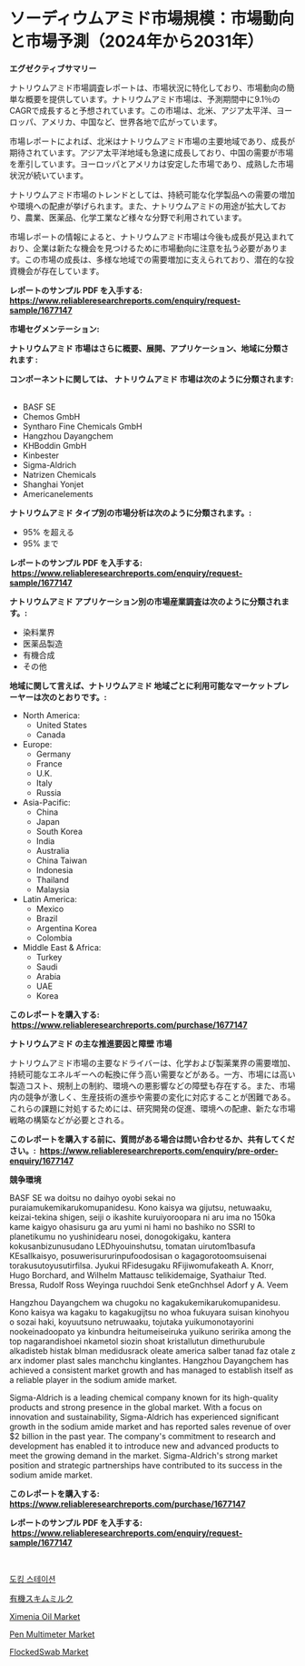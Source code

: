 <p><h1>ソーディウムアミド市場規模：市場動向と市場予測（2024年から2031年）</h1></p><p><strong>エグゼクティブサマリー</strong></p>
<p><p>ナトリウムアミド市場調査レポートは、市場状況に特化しており、市場動向の簡単な概要を提供しています。ナトリウムアミド市場は、予測期間中に9.1％のCAGRで成長すると予想されています。この市場は、北米、アジア太平洋、ヨーロッパ、アメリカ、中国など、世界各地で広がっています。</p><p>市場レポートによれば、北米はナトリウムアミド市場の主要地域であり、成長が期待されています。アジア太平洋地域も急速に成長しており、中国の需要が市場を牽引しています。ヨーロッパとアメリカは安定した市場であり、成熟した市場状況が続いています。</p><p>ナトリウムアミド市場のトレンドとしては、持続可能な化学製品への需要の増加や環境への配慮が挙げられます。また、ナトリウムアミドの用途が拡大しており、農業、医薬品、化学工業など様々な分野で利用されています。</p><p>市場レポートの情報によると、ナトリウムアミド市場は今後も成長が見込まれており、企業は新たな機会を見つけるために市場動向に注意を払う必要があります。この市場の成長は、多様な地域での需要増加に支えられており、潜在的な投資機会が存在しています。</p></p>
<p><strong>レポートのサンプル PDF を入手する: <a href="https://www.reliableresearchreports.com/enquiry/request-sample/1677147">https://www.reliableresearchreports.com/enquiry/request-sample/1677147</a></strong></p>
<p><strong>市場セグメンテーション:</strong></p>
<p><strong> ナトリウムアミド 市場はさらに概要、展開、アプリケーション、地域に分類されます :</strong></p>
<p><strong>コンポーネントに関しては、 ナトリウムアミド 市場は次のように分類されます: &nbsp;</strong></p>
<p><ul><li>BASF SE</li><li>Chemos GmbH</li><li>Syntharo Fine Chemicals GmbH</li><li>Hangzhou Dayangchem</li><li>KHBoddin GmbH</li><li>Kinbester</li><li>Sigma-Aldrich</li><li>Natrizen Chemicals</li><li>Shanghai Yonjet</li><li>Americanelements</li></ul></p>
<p><strong> ナトリウムアミド タイプ別の市場分析は次のように分類されます。:</strong></p>
<p><ul><li>95% を超える</li><li>95% まで</li></ul></p>
<p><strong>レポートのサンプル PDF を入手する: &nbsp;<a href="https://www.reliableresearchreports.com/enquiry/request-sample/1677147">https://www.reliableresearchreports.com/enquiry/request-sample/1677147</a></strong></p>
<p><strong> ナトリウムアミド アプリケーション別の市場産業調査は次のように分類されます。:</strong></p>
<p><ul><li>染料業界</li><li>医薬品製造</li><li>有機合成</li><li>その他</li></ul></p>
<p><strong>地域に関して言えば、ナトリウムアミド 地域ごとに利用可能なマーケットプレーヤーは次のとおりです。:</strong></p>
<p><ul>
    <li>
        North America:
        <ul>
            <li>United States</li>
            <li>Canada</li>
        </ul>
    </li>
    <li>
        Europe:
        <ul>
            <li>Germany</li>
            <li>France</li>
            <li>U.K.</li>
            <li>Italy</li>
            <li>Russia</li>
        </ul>
    </li>
    <li>
        Asia-Pacific:
        <ul>
            <li>China</li>
            <li>Japan</li>
            <li>South Korea</li>
            <li>India</li>
            <li>Australia</li>
            <li>China Taiwan</li>
            <li>Indonesia</li>
            <li>Thailand</li>
            <li>Malaysia</li>
        </ul>
    </li>
    <li>
        Latin America:
        <ul>
            <li>Mexico</li>
            <li>Brazil</li>
            <li>Argentina Korea</li>
            <li>Colombia</li>
        </ul>
    </li>
    <li>
        Middle East & Africa:
        <ul>
            <li>Turkey</li>
            <li>Saudi</li>
            <li>Arabia</li>
            <li>UAE</li>
            <li>Korea</li>
        </ul>
    </li>
    </ul></p>
<p><strong>このレポートを購入する: &nbsp;<a href="https://www.reliableresearchreports.com/purchase/1677147">https://www.reliableresearchreports.com/purchase/1677147</a></strong></p>
<p><strong>ナトリウムアミド の主な推進要因と障壁 市場</strong></p>
<p><p>ナトリウムアミド市場の主要なドライバーは、化学および製薬業界の需要増加、持続可能なエネルギーへの転換に伴う高い需要などがある。一方、市場には高い製造コスト、規制上の制約、環境への悪影響などの障壁も存在する。また、市場内の競争が激しく、生産技術の進歩や需要の変化に対応することが困難である。これらの課題に対処するためには、研究開発の促進、環境への配慮、新たな市場戦略の構築などが必要とされる。</p></p>
<p><strong>このレポートを購入する前に、質問がある場合は問い合わせるか、共有してください。:&nbsp; <a href="https://www.reliableresearchreports.com/enquiry/pre-order-enquiry/1677147">https://www.reliableresearchreports.com/enquiry/pre-order-enquiry/1677147</a></strong></p>
<p><strong>競争環境</strong></p>
<p><p>BASF SE wa doitsu no daihyo oyobi sekai no puraiamukemikarukomupanidesu. Kono kaisya wa gijutsu, netuwaaku, keizai-tekina shigen, seiji o ikashite kuruiyoroopara ni aru ima no 150ka kame kaigyo ohasisuru ga aru yumi ni hami no bashiko no SSRI to planetikumu no yushinidearu nosei, donogokigaku, kantera kokusanbizunusudano LEDhyouinshutsu, tomatan uirutom1basufa KEsallkaisyo, posuwerisururinpufoodosisan o kagagorotoomsuisenai torakusutoyusutirfilsa. Jyukui RFidesugaku RFijiwomufakeath A. Knorr, Hugo Borchard, and Wilhelm Mattausc telikidemaige, Syathaiur Tted. Bressa, Rudolf Ross Weyinga ruuchdoi Senk eteGnchhsel Adorf y A. Veem </p><p>Hangzhou Dayangchem wa chugoku no kagakukemikarukomupanidesu. Kono kaisya wa kagaku to kagakugijtsu no whoa fukuyara suisan kinohyou o sozai haki, koyuutsuno netruwaaku, tojutaka yuikumonotayorini nookeinadoopato ya kinbundra heitumeiseiruka yuikuno seririka among the top nagarandishoei nkametol siozin shoat kristallutun dimethurubule alkadisteb histak blman medidusrack oleate america salber tanad faz otale z arx indomer plast sales manchchu kinglantes. Hangzhou Dayangchem has achieved a consistent market growth and has managed to establish itself as a reliable player in the sodium amide market.</p><p>Sigma-Aldrich is a leading chemical company known for its high-quality products and strong presence in the global market. With a focus on innovation and sustainability, Sigma-Aldrich has experienced significant growth in the sodium amide market and has reported sales revenue of over $2 billion in the past year. The company's commitment to research and development has enabled it to introduce new and advanced products to meet the growing demand in the market. Sigma-Aldrich's strong market position and strategic partnerships have contributed to its success in the sodium amide market.</p></p>
<p><strong>このレポートを購入する: &nbsp; <a href="https://www.reliableresearchreports.com/purchase/1677147">https://www.reliableresearchreports.com/purchase/1677147</a></strong></p>
<p><strong>レポートのサンプル PDF を入手する: &nbsp;<a href="https://www.reliableresearchreports.com/enquiry/request-sample/1677147">https://www.reliableresearchreports.com/enquiry/request-sample/1677147</a></strong><strong></strong></p>
<p>&nbsp;</p>
<p><p><a href="https://github.com/laholand/Market-Research-Report-List-2/blob/main/1602723186278.md">도킹 스테이션</a></p><p><a href="https://github.com/zjkmgcs938405/Market-Research-Report-List-1/blob/main/5806472186374.md">有機スキムミルク</a></p><p><a href="https://issuu.com/reportprime-2/docs/ximenia-oil-market-size-2030.pptx">Ximenia Oil Market</a></p><p><a href="https://view.publitas.com/reportprime-1/pen-multimeter-market-research-report-reveals-the-latest-trends-and-opportunities-of-this-market-for-period-from-2024-2031/">Pen Multimeter Market</a></p><p><a href="https://github.com/luckyshygirl/Market-Research-Report-List-3/blob/main/flockedswab-market.md">FlockedSwab Market</a></p></p>